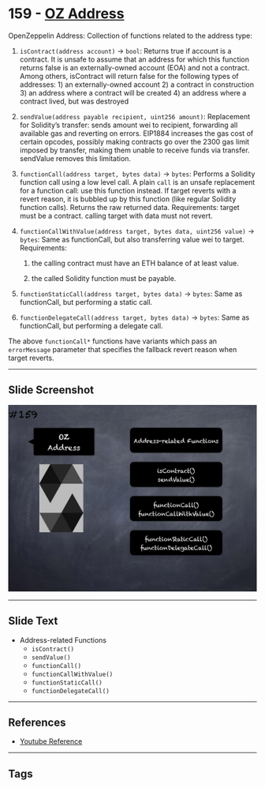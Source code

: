 # 159 - [OZ Address](OZ%20Address.md)
OpenZeppelin Address: Collection of functions related to the address type:

1.  `isContract(address account)` → `bool`: Returns true if account is a contract. It is unsafe to assume that an address for which this function returns false is an externally-owned account (EOA) and not a contract. Among others, isContract will return false for the following types of addresses: 1) an externally-owned account 2) a contract in construction 3) an address where a contract will be created 4) an address where a contract lived, but was destroyed
    
2.  `sendValue(address payable recipient, uint256 amount)`: Replacement for Solidity’s transfer: sends amount wei to recipient, forwarding all available gas and reverting on errors. EIP1884 increases the gas cost of certain opcodes, possibly making contracts go over the 2300 gas limit imposed by transfer, making them unable to receive funds via transfer. sendValue removes this limitation.
    
3.  `functionCall(address target, bytes data)` → `bytes`: Performs a Solidity function call using a low level call. A plain `call` is an unsafe replacement for a function call: use this function instead. If target reverts with a revert reason, it is bubbled up by this function (like regular Solidity function calls). Returns the raw returned data. Requirements: target must be a contract. calling target with data must not revert.
    
4.  `functionCallWithValue(address target, bytes data, uint256 value)` → `bytes`: Same as functionCall, but also transferring value wei to target. Requirements: 

	1. the calling contract must have an ETH balance of at least value. 
	
	2. the called Solidity function must be payable.
    
5.  `functionStaticCall(address target, bytes data)` → `bytes`: Same as functionCall, but performing a static call.
    
6.  `functionDelegateCall(address target, bytes data)` → `bytes`: Same as functionCall, but performing a delegate call.

The above `functionCall*` functions have variants which pass an `errorMessage` parameter that specifies the fallback revert reason when target reverts.

___
## Slide Screenshot
![159.png](../../images/3.%20Solidity%20201/159.png)
___
## Slide Text
- Address-related Functions
	- `isContract()`
	- `sendValue()`
	- `functionCall()`
	- `functionCallWithValue()`
	- `functionStaticCall()`
	- `functionDelegateCall()`
___
## References
- [Youtube Reference](https://youtu.be/C0zBhTgppLQ?t=2161)
___
## Tags